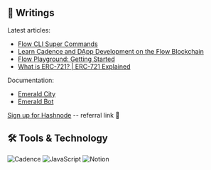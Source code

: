 <!--Writings-->
## 📝 Writings

Latest articles:

<!-- BLOG-POST-LIST:START -->
- [Flow CLI Super Commands](https://amethystcodes.hashnode.dev/flow-cli-super-commands)
- [Learn Cadence and DApp Development on the Flow Blockchain](https://amethystcodes.hashnode.dev/learn-cadence-and-dapp-development-on-the-flow-blockchain)
- [Flow Playground: Getting Started](https://amethystcodes.hashnode.dev/flow-playground-getting-started)
- [What is ERC-721? | ERC-721 Explained](https://amethystcodes.hashnode.dev/what-is-erc-721-erc-721-explained)
<!-- BLOG-POST-LIST:END -->

Documentation:
- [Emerald City](https://emeralddao.notion.site/emeralddao/Emerald-City-DAO-df3898ce292548aeb434816dc597490e)
- [Emerald Bot](https://emeralddao.notion.site/Emerald-Bot-5e20a7d9fc214c7ea5a1f4a5fddccd1c)

[Sign up for Hashnode](https://hashnode.com/@AmethystCodes/joinme) -- referral link 🤝

<!--Tools-->
## 🛠 Tools & Technology

![Cadence](https://img.shields.io/badge/Cadence-informational?style=flat&logo=<Notion>&logoColor=white&color=38bdae)
![JavaScript](https://img.shields.io/badge/JavaScript-informational?style=flat&logo=Javascript&logoColor=white&color=38bdae)
![Notion](https://img.shields.io/badge/Notion-informational?style=flat&logo=Notion&logoColor=white&color=38bdae)
<!--[NextJS](https://img.shields.io/badge/Next.js-informational?style=flat&logo=Next.js&logoColor=white&color=38bdae)-->
<!--[ReactJS](https://img.shields.io/badge/React-informational?style=flat&logo=React&logoColor=white&color=38bdae)-->

<!--Stats-->
<!-- ## 📊 Github Stats -->

<!--Center Cards-->
<!-- <a href="https://github.com/anuraghazra/github-readme-stats">
  <img align="center" src="https://github-readme-stats.vercel.app/api?username=AmethystCodes&count_private=true&show_icons=true&theme=tokyonight" />
</a>
<a href="https://github.com/anuraghazra/github-readme-stats">
  <img align="center" src="https://github-readme-stats.vercel.app/api/top-langs/?username=AmethystCodes&theme=tokyonight" />
</a>
 -->
<!--Social Media-->
<!-- ## 🖥️ Connect 
<a href="https://twitter.com/AmethystCodes"><img src="https://cdn.worldvectorlogo.com/logos/twitter-6.svg" title="Twitter" alt="Twitter Account" width="40"/></a> 
&ensp;<a href="https://amethystcodes.hashnode.dev"><img src="https://github.com/FrancescoXX/FrancescoXX/blob/main/CDyAuTy75.png" title="Hashnode" alt="Hashnode blog" width="30"/></a> -->

<!--Pinned Repos-->
<!-- ## 📌Pinned -->
<!--Center Cards-->
<!-- <a href="https://github.com/AmethystCodes/cadence-quest-submissions">
  <img align="center" src="https://github-readme-stats.vercel.app/api/pin/?username=AmethystCodes&repo=cadence-quest-submissions&theme=tokyonight" />
</a>
<a href="https://github.com/AmethystCodes/100-days-of-cadence">
  <img align="center" src="https://github-readme-stats.vercel.app/api/pin/?username=AmethystCodes&repo=100-days-of-cadence&theme=tokyonight" />
</a> -->




